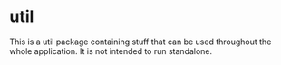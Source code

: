 # util
This is a util package containing stuff that can be used throughout the whole application. It is not intended to run standalone.